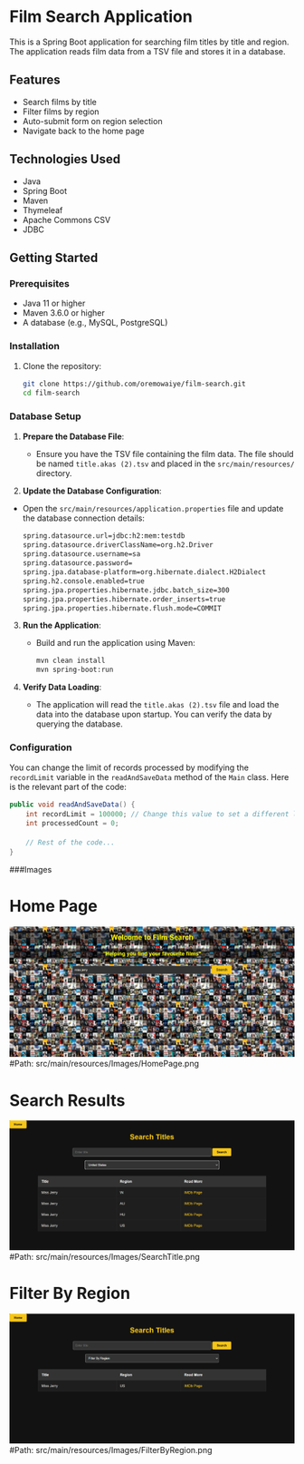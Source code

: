 # Film Search Application

This is a Spring Boot application for searching film titles by title and region. The application reads film data from a TSV file and stores it in a database.

## Features

- Search films by title
- Filter films by region
- Auto-submit form on region selection
- Navigate back to the home page

## Technologies Used

- Java
- Spring Boot
- Maven
- Thymeleaf
- Apache Commons CSV
- JDBC

## Getting Started

### Prerequisites

- Java 11 or higher
- Maven 3.6.0 or higher
- A database (e.g., MySQL, PostgreSQL)

### Installation

1. Clone the repository:
   ```sh
   git clone https://github.com/oremowaiye/film-search.git
   cd film-search

### Database Setup

1. **Prepare the Database File**:
    - Ensure you have the TSV file containing the film data. The file should be named `title.akas (2).tsv` and placed in the `src/main/resources/` directory.

2. **Update the Database Configuration**:
-
   Open the `src/main/resources/application.properties` file and update the database connection details:
     ```
  spring.datasource.url=jdbc:h2:mem:testdb
    spring.datasource.driverClassName=org.h2.Driver
    spring.datasource.username=sa
    spring.datasource.password=
    spring.jpa.database-platform=org.hibernate.dialect.H2Dialect
    spring.h2.console.enabled=true
    spring.jpa.properties.hibernate.jdbc.batch_size=300
    spring.jpa.properties.hibernate.order_inserts=true
    spring.jpa.properties.hibernate.flush.mode=COMMIT
    ```
3. **Run the Application**:
    - Build and run the application using Maven:
      ```sh
      mvn clean install
      mvn spring-boot:run
      ```

4. **Verify Data Loading**:
    - The application will read the `title.akas (2).tsv` file and load the data into the database upon startup. You can verify the data by querying the database.

### Configuration
You can change the limit of records processed by modifying the `recordLimit` variable in the `readAndSaveData` method of the `Main` class. Here is the relevant part of the code:

```java
public void readAndSaveData() {
    int recordLimit = 100000; // Change this value to set a different limit
    int processedCount = 0;

    // Rest of the code...
}


```
###Images

# Home Page
![HomePage](src/main/resources/Images/HomePage.png)
 #Path: src/main/resources/Images/HomePage.png

# Search Results
![SearchTitle](src/main/resources/Images/SearchTitle.png)
#Path: src/main/resources/Images/SearchTitle.png

# Filter By Region
![FilterByRegion](src/main/resources/Images/FilterByRegion.png)
 #Path: src/main/resources/Images/FilterByRegion.png